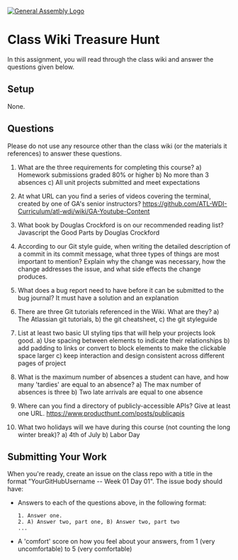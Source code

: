 [![General Assembly Logo](https://camo.githubusercontent.com/1a91b05b8f4d44b5bbfb83abac2b0996d8e26c92/687474703a2f2f692e696d6775722e636f6d2f6b6538555354712e706e67)](https://generalassemb.ly/education/web-development-immersive)

# Class Wiki Treasure Hunt

In this assignment, you will read through the class wiki and answer the
questions given below.

## Setup

  None.

## Questions

Please do not use any resource other than the class wiki
(or the materials it references)
to answer these questions.

1.  What are the three requirements for completing this course?
    a) Homework submissions graded 80% or higher
    b) No more than 3 absences
    c) All unit projects submitted and meet expectations

2.  At what URL can you find a series of videos covering the terminal, created
    by one of GA's senior instructors?
    https://github.com/ATL-WDI-Curriculum/atl-wdi/wiki/GA-Youtube-Content

3.  What book by Douglas Crockford is on our recommended reading list?
    Javascript the Good Parts by Douglas Crockford

4.  According to our Git style guide, when writing the detailed description of a commit in its commit message, what three types of things are most important to mention?
    Explain why the change was necessary, how the change addresses the issue, and what side effects the change produces.

5.  What does a bug report need to have before it can be submitted to the bug journal?
    It must have a solution and an explanation

6.  There are three Git tutorials referenced in the Wiki. What are they?
    a) The Atlassian git tutorials, 
    b) the git cheatsheet, 
    c) the git styleguide

7.  List at least two basic UI styling tips that will help your projects
    look good.
    a) Use spacing between elements to indicate their relationships
    b) add padding to links or convert to block elements to make the clickable space larger
    c) keep interaction and design consistent across different pages of project

8.  What is the maximum number of absences a student can have, and how many 'tardies' are equal to an absence?
    a) The max number of absences is three
    b) Two late arrivals are equal to one absence

9.  Where can you find a directory of publicly-accessible APIs?
    Give at least one URL.
    https://www.producthunt.com/posts/publicapis

10. What two holidays will we have during this course (not counting the long winter break)?
    a) 4th of July
    b) Labor Day 
## Submitting Your Work

When you're ready, create an issue on the class repo with
a title in the format "YourGitHubUsername -- Week 01 Day 01".
The issue body should have:

-   Answers to each of the questions above, in the following format:

    ```text
    1. Answer one.
    2. A) Answer two, part one, B) Answer two, part two
    ...
    ```

-   A 'comfort' score on how you feel about your answers, from 1 (very
    uncomfortable) to 5 (very comfortable)
